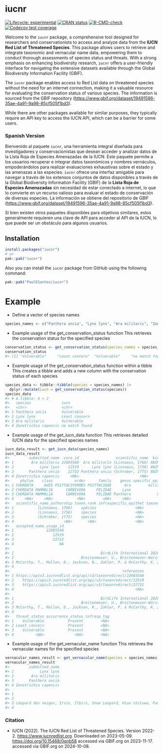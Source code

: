 
<!-- README.md is generated from README.Rmd. Please edit that file -->

# iucnr

<!-- badges: start -->

[![Lifecycle:
experimental](https://img.shields.io/badge/lifecycle-experimental-orange.svg)](https://lifecycle.r-lib.org/articles/stages.html#experimental)
[![CRAN
status](https://www.r-pkg.org/badges/version/iucnr)](https://CRAN.R-project.org/package=iucnr)
[![R-CMD-check](https://github.com/PaulESantos/iucnr/actions/workflows/R-CMD-check.yaml/badge.svg)](https://github.com/PaulESantos/iucnr/actions/workflows/R-CMD-check.yaml)
[![Codecov test
coverage](https://codecov.io/gh/PaulESantos/iucnr/graph/badge.svg)](https://app.codecov.io/gh/PaulESantos/iucnr)
<!-- badges: end -->

Welcome to the `iucnr` package, a comprehensive tool designed for
researchers and conservationists to access and analyze data from the
**IUCN Red List of Threatened Species**. This package allows users to
retrieve and integrate taxonomic and vernacular name data, empowering
them to conduct thorough assessments of species status and threats. With
a strong emphasis on enhancing biodiversity research, `iucnr` offers a
user-friendly interface for navigating the extensive datasets available
through the Global Biodiversity Information Facility (GBIF).

The `iucnr` package enables access to Red List data on threatened
species without the need for an internet connection, making it a
valuable resource for evaluating the conservation status of various
species. The information is sourced from the GBIF repository
(<https://www.gbif.org/dataset/19491596-35ae-4a91-9a98-85cf505f1bd3>).

While there are other packages available for similar purposes, they
typically require an API key to access the IUCN API, which can be a
barrier for some users.

### Spanish Version

Bienvenido al paquete `iucnr`, una herramienta integral diseñada para
investigadores y conservacionistas que desean acceder y analizar datos
de la Lista Roja de Especies Amenazadas de la IUCN. Este paquete permite
a los usuarios recuperar e integrar datos taxonómicos y nombres
vernáculos, empoderándolos para realizar evaluaciones exhaustivas sobre
el estado y las amenazas a las especies. `iucnr` ofrece una interfaz
amigable para navegar a través de los extensos conjuntos de datos
disponibles a través de la Global Biodiversity Information Facility
(GBIF) de la **Lista Roja de Especies Amenazadas** sin necesidad de
estar conectado a internet, lo que lo convierte en un recurso valioso
para evaluar el estado de conservación de diversas especies. La
información se obtiene del repositorio de GBIF
(<https://www.gbif.org/dataset/19491596-35ae-4a91-9a98-85cf505f1bd3>).

Si bien existen otros paquetes disponibles para objetivos similares,
estos generalmente requieren una clave de API para acceder al API de la
IUCN, lo que puede ser un obstáculo para algunos usuarios.

## Installation

``` r
install.packages("iucnr")
# or
pak::pak("iucnr")
```

Also you can install the `iucnr` package from GitHub using the following
command:

``` r
pak::pak("PaulESantos/iucnr")
```

# Example

- Define a vector of species names

``` r
species_names <- c("Panthera uncia", "Lynx lynx", "Ara militaris", "Zonotrichia capencis")
```

- Example usage of the get_conservation_status function This retrieves
  the conservation status for the specified species

``` r
conservation_status <- get_conservation_status(species_names = species_names)
conservation_status
#> [1] "Vulnerable"     "Least concern"  "Vulnerable"     "no match found"
```

- Example usage of the get_conservation_status function within a tibble
  This creates a tibble and adds a new column with the conservation
  status of each species

``` r
species_data <- tibble::tibble(species = species_names) |> 
  dplyr::mutate(iucn = get_conservation_status(species))
species_data
#> # A tibble: 4 × 2
#>   species              iucn          
#>   <chr>                <chr>         
#> 1 Panthera uncia       Vulnerable    
#> 2 Lynx lynx            Least concern 
#> 3 Ara militaris        Vulnerable    
#> 4 Zonotrichia capencis no match found
```

- Example usage of the get_iucn_data function This retrieves detailed
  IUCN data for the specified species names

``` r
iucn_data_result <- get_iucn_data(species_names)
iucn_data_result
#>         submitted_name  core_id                 scientific_name  kingdom
#> 1        Ara militaris 22685548  Ara militaris (Linnaeus, 1766) ANIMALIA
#> 2            Lynx lynx    12519      Lynx lynx (Linnaeus, 1758) ANIMALIA
#> 3       Panthera uncia    22732 Panthera uncia (Schreber, 1775) ANIMALIA
#> 4 Zonotrichia capencis     <NA>                            <NA>     <NA>
#>     phylum    class          order      family    genus specific_epithet
#> 1 CHORDATA     AVES PSITTACIFORMES PSITTACIDAE      Ara        militaris
#> 2 CHORDATA MAMMALIA      CARNIVORA     FELIDAE     Lynx             lynx
#> 3 CHORDATA MAMMALIA      CARNIVORA     FELIDAE Panthera            uncia
#> 4     <NA>     <NA>           <NA>        <NA>     <NA>             <NA>
#>   scientific_name_authorship taxon_rank infraspecific_epithet taxonomic_status
#> 1           (Linnaeus, 1766)    species                  <NA>         accepted
#> 2           (Linnaeus, 1758)    species                  <NA>         accepted
#> 3           (Schreber, 1775)    species                  <NA>         accepted
#> 4                       <NA>       <NA>                  <NA>             <NA>
#>   accepted_name_usage_id
#> 1               22685548
#> 2                  12519
#> 3                  22732
#> 4                     NA
#>                                                                                                                                                                                                 bibliographic_citation
#> 1                                        BirdLife International 2020. Ara militaris (Linnaeus, 1766). The IUCN Red List of Threatened Species 2020: https://doi.org/10.2305/IUCN.UK.2020-3.RLTS.T22685548A179407584.en
#> 2                               Breitenmoser, U., Breitenmoser-Würsten, C., Lanz, T., von Arx, M., Antonevich, A., Bao, W. & Avgan, B. 2015. Lynx lynx (Linnaeus, 1758). The IUCN Red List of Threatened Species 2015:
#> 3 McCarthy, T., Mallon, D., Jackson, R., Zahler, P. & McCarthy, K. 2017. Panthera uncia (Schreber, 1775). The IUCN Red List of Threatened Species 2017: https://doi.org/10.2305/IUCN.UK.2017-2.RLTS.T22732A50664030.en
#> 4                                                                                                                                                                                                                 <NA>
#>                                                    references
#> 1 https://apiv3.iucnredlist.org/api/v3/taxonredirect/22685548
#> 2    https://apiv3.iucnredlist.org/api/v3/taxonredirect/12519
#> 3    https://apiv3.iucnredlist.org/api/v3/taxonredirect/22732
#> 4                                                        <NA>
#>                                                                                                                                                                                                                 source
#> 1                                        BirdLife International 2020. Ara militaris (Linnaeus, 1766). The IUCN Red List of Threatened Species 2020: https://doi.org/10.2305/IUCN.UK.2020-3.RLTS.T22685548A179407584.en
#> 2                               Breitenmoser, U., Breitenmoser-Würsten, C., Lanz, T., von Arx, M., Antonevich, A., Bao, W. & Avgan, B. 2015. Lynx lynx (Linnaeus, 1758). The IUCN Red List of Threatened Species 2015:
#> 3 McCarthy, T., Mallon, D., Jackson, R., Zahler, P. & McCarthy, K. 2017. Panthera uncia (Schreber, 1775). The IUCN Red List of Threatened Species 2017: https://doi.org/10.2305/IUCN.UK.2017-2.RLTS.T22732A50664030.en
#> 4                                                                                                                                                                                                                 <NA>
#>   threat_status occurrence_status infrasp_tag
#> 1    Vulnerable           Present        <NA>
#> 2 Least concern           Present        <NA>
#> 3    Vulnerable           Present        <NA>
#> 4          <NA>              <NA>        <NA>
```

- Example usage of the get_vernacular_name function This retrieves the
  vernacular names for the specified species

``` r
vernacular_names_result <- get_vernacular_name(species = species_names)
vernacular_names_result
#>         submitted_name
#> 1            Lynx lynx
#> 2        Ara militaris
#> 3       Panthera uncia
#> 4 Zonotrichia capencis
#>                                                                                                                                                                                                                   vernacular_name
#> 1                                                                                                                                           Lynx, Evroasiin Shiluus, Eurasian Lynx, Lince, Shiluus Mii, Lince Boreal, Lynx Boréal
#> 2                                                                                                                                                             Guacamaya Verde, Guacamayo Militar, Military Macaw, Guacamayo Verde
#> 3 Léopard des neiges, Irvis, Ilbirs, Snow Leopard, Hiun chituwa, Pantera de la Nieves, Akilbirs, Sah, Babri barfi, Baral he, Snezhniy bars, Xue bào, Barfani chita, Schneeleopard, Ounce, Irbis, Irbis, Once, Panthère des neiges
#> 4                                                                                                                                                                                                                            <NA>
```

### Citation

- IUCN (2022). The IUCN Red List of Threatened Species. Version 2022-2.
  <https://www.iucnredlist.org>. Downloaded on 2023-05-09.
  <https://doi.org/10.15468/0qnb58> accessed via GBIF.org on 2023-11-17.
  accessed via GBIF.org on 2024-10-08.
